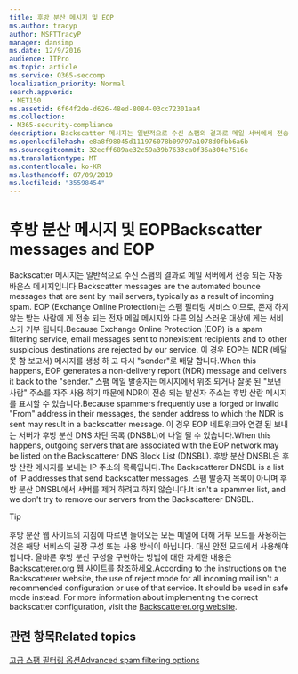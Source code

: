 ```yaml
---
title: 후방 분산 메시지 및 EOP
ms.author: tracyp
author: MSFTTracyP
manager: dansimp
ms.date: 12/9/2016
audience: ITPro
ms.topic: article
ms.service: O365-seccomp
localization_priority: Normal
search.appverid:
- MET150
ms.assetid: 6f64f2de-d626-48ed-8084-03cc72301aa4
ms.collection:
- M365-security-compliance
description: Backscatter 메시지는 일반적으로 수신 스팸의 결과로 메일 서버에서 전송 되는 자동 바운스 메시지입니다. 후방 분산 DNSBL은 후방 산란 메시지를 보내는 IP 주소의 목록입니다. 스팸 발송자 목록이 아니며 후방 분산 DNSBL에서 서버를 제거 하려고 하지 않습니다.
ms.openlocfilehash: e8a8f98045d111976078b09797a1078d0fbb6a6b
ms.sourcegitcommit: 32ecff689ae32c59a39b7633ca0f36a304e7516e
ms.translationtype: MT
ms.contentlocale: ko-KR
ms.lasthandoff: 07/09/2019
ms.locfileid: "35598454"
---
```

# <a name="backscatter-messages-and-eop"></a><span data-ttu-id="e42b8-105">후방 분산 메시지 및 EOP</span><span class="sxs-lookup"><span data-stu-id="e42b8-105">Backscatter messages and EOP</span></span>

<span data-ttu-id="e42b8-106">Backscatter 메시지는 일반적으로 수신 스팸의 결과로 메일 서버에서 전송 되는 자동 바운스 메시지입니다.</span><span class="sxs-lookup"><span data-stu-id="e42b8-106">Backscatter messages are the automated bounce messages that are sent by mail servers, typically as a result of incoming spam.</span></span> <span data-ttu-id="e42b8-107">EOP (Exchange Online Protection)는 스팸 필터링 서비스 이므로, 존재 하지 않는 받는 사람에 게 전송 되는 전자 메일 메시지와 다른 의심 스러운 대상에 게는 서비스가 거부 됩니다.</span><span class="sxs-lookup"><span data-stu-id="e42b8-107">Because Exchange Online Protection (EOP) is a spam filtering service, email messages sent to nonexistent recipients and to other suspicious destinations are rejected by our service.</span></span> <span data-ttu-id="e42b8-108">이 경우 EOP는 NDR (배달 못 함 보고서) 메시지를 생성 하 고 다시 "sender"로 배달 합니다.</span><span class="sxs-lookup"><span data-stu-id="e42b8-108">When this happens, EOP generates a non-delivery report (NDR) message and delivers it back to the "sender."</span></span> <span data-ttu-id="e42b8-109">스팸 메일 발송자는 메시지에서 위조 되거나 잘못 된 "보낸 사람" 주소를 자주 사용 하기 때문에 NDR이 전송 되는 발신자 주소는 후방 산란 메시지를 표시할 수 있습니다.</span><span class="sxs-lookup"><span data-stu-id="e42b8-109">Because spammers frequently use a forged or invalid "From" address in their messages, the sender address to which the NDR is sent may result in a backscatter message.</span></span> <span data-ttu-id="e42b8-110">이 경우 EOP 네트워크와 연결 된 보내는 서버가 후방 분산 DNS 차단 목록 (DNSBL)에 나열 될 수 있습니다.</span><span class="sxs-lookup"><span data-stu-id="e42b8-110">When this happens, outgoing servers that are associated with the EOP network may be listed on the Backscatterer DNS Block List (DNSBL).</span></span> <span data-ttu-id="e42b8-111">후방 분산 DNSBL은 후방 산란 메시지를 보내는 IP 주소의 목록입니다.</span><span class="sxs-lookup"><span data-stu-id="e42b8-111">The Backscatterer DNSBL is a list of IP addresses that send backscatter messages.</span></span> <span data-ttu-id="e42b8-112">스팸 발송자 목록이 아니며 후방 분산 DNSBL에서 서버를 제거 하려고 하지 않습니다.</span><span class="sxs-lookup"><span data-stu-id="e42b8-112">It isn't a spammer list, and we don't try to remove our servers from the Backscatterer DNSBL.</span></span> 
  
> [!TIP]
> <span data-ttu-id="e42b8-p103">후방 분산 웹 사이트의 지침에 따르면 들어오는 모든 메일에 대해 거부 모드를 사용하는 것은 해당 서비스의 권장 구성 또는 사용 방식이 아닙니다. 대신 안전 모드에서 사용해야 합니다. 올바른 후방 분산 구성을 구현하는 방법에 대한 자세한 내용은 [Backscatterer.org 웹 사이트](http://www.backscatterer.org/?target=usage)를 참조하세요.</span><span class="sxs-lookup"><span data-stu-id="e42b8-p103">According to the instructions on the Backscatterer website, the use of reject mode for all incoming mail isn't a recommended configuration or use of that service. It should be used in safe mode instead. For more information about implementing the correct backscatter configuration, visit the [Backscatterer.org website](http://www.backscatterer.org/?target=usage).</span></span> 
  
## <a name="related-topics"></a><span data-ttu-id="e42b8-116">관련 항목</span><span class="sxs-lookup"><span data-stu-id="e42b8-116">Related topics</span></span>
  
[<span data-ttu-id="e42b8-117">고급 스팸 필터링 옵션</span><span class="sxs-lookup"><span data-stu-id="e42b8-117">Advanced spam filtering  options</span></span>](advanced-spam-filtering-asf-options.md)
  

